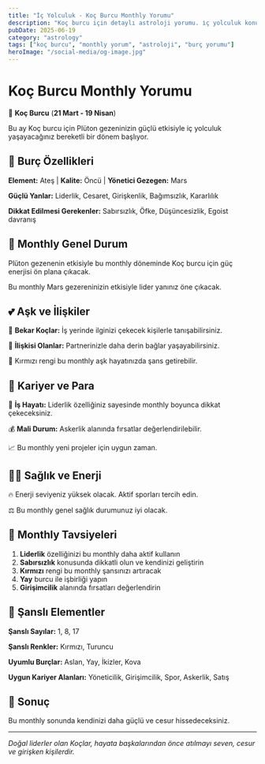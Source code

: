 ```yaml
---
title: "İç Yolculuk - Koç Burcu Monthly Yorumu"
description: "Koç burcu için detaylı astroloji yorumu. i̇ç yolculuk konusunda rehberlik."
pubDate: 2025-06-19
category: "astrology"
tags: ["koç burcu", "monthly yorum", "astroloji", "burç yorumu"]
heroImage: "/social-media/og-image.jpg"
---
```


# Koç Burcu Monthly Yorumu

🐏 **Koç Burcu** (**21 Mart - 19 Nisan**)

Bu ay Koç burcu için Plüton gezeninizin güçlü etkisiyle i̇ç yolculuk yaşayacağınız bereketli bir dönem başlıyor.

## 🌟 Burç Özellikleri

**Element:** Ateş | **Kalite:** Öncü | **Yönetici Gezegen:** Mars

**Güçlü Yanlar:** Liderlik, Cesaret, Girişkenlik, Bağımsızlık, Kararlılık

**Dikkat Edilmesi Gerekenler:** Sabırsızlık, Öfke, Düşüncesizlik, Egoist davranış

## 💫 Monthly Genel Durum

Plüton gezenenin etkisiyle bu monthly döneminde Koç burcu için güç enerjisi ön plana çıkacak.

Bu monthly Mars gezereninizin etkisiyle lider yanınız öne çıkacak.

## 💕 Aşk ve İlişkiler

💖 **Bekar Koçlar:** İş yerinde ilginizi çekecek kişilerle tanışabilirsiniz.

💑 **İlişkisi Olanlar:** Partnerinizle daha derin bağlar yaşayabilirsiniz.

🌹 Kırmızı rengi bu monthly aşk hayatınızda şans getirebilir.

## 💼 Kariyer ve Para

🚀 **İş Hayatı:** Liderlik özelliğiniz sayesinde monthly boyunca dikkat çekeceksiniz.

💰 **Mali Durum:** Askerlik alanında fırsatlar değerlendirilebilir.

📈 Bu monthly yeni projeler için uygun zaman.

## 🏃‍♀️ Sağlık ve Enerji

🔥 Enerji seviyeniz yüksek olacak. Aktif sporları tercih edin.

⚖️ Bu monthly genel sağlık durumunuz iyi olacak.

## 🎯 Monthly Tavsiyeleri

1. **Liderlik** özelliğinizi bu monthly daha aktif kullanın
2. **Sabırsızlık** konusunda dikkatli olun ve kendinizi geliştirin
3. **Kırmızı** rengi bu monthly şansınızı artıracak
4. **Yay** burcu ile işbirliği yapın
5. **Girişimcilik** alanında fırsatları değerlendirin

## 🔮 Şanslı Elementler

**Şanslı Sayılar:** 1, 8, 17

**Şanslı Renkler:** Kırmızı, Turuncu

**Uyumlu Burçlar:** Aslan, Yay, İkizler, Kova

**Uygun Kariyer Alanları:** Yöneticilik, Girişimcilik, Spor, Askerlik, Satış

## 💫 Sonuç

Bu monthly sonunda kendinizi daha güçlü ve cesur hissedeceksiniz.

---

*Doğal liderler olan Koçlar, hayata başkalarından önce atılmayı seven, cesur ve girişken kişilerdir.*
